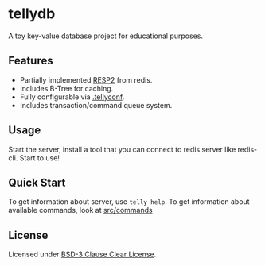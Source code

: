 # tellydb
A toy key-value database project for educational purposes.

## Features
+ Partially implemented [RESP2](https://redis.io/docs/latest/develop/reference/protocol-spec/) from redis.
+ Includes B-Tree for caching.
+ Fully configurable via [.tellyconf](./FILE.md).
+ Includes transaction/command queue system.

## Usage
Start the server, install a tool that you can connect to redis server like redis-cli. Start to use!

## Quick Start
To get information about server, use `telly help`.
To get information about available commands, look at [src/commands](./src/commands/)

## License
Licensed under [BSD-3 Clause Clear License](./LICENSE).
